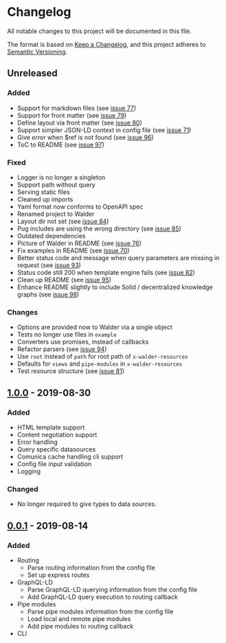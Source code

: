 # Changelog
All notable changes to this project will be documented in this file.

The format is based on [Keep a Changelog](https://keepachangelog.com/en/1.0.0/),
and this project adheres to [Semantic Versioning](https://semver.org/spec/v2.0.0.html).

## Unreleased

### Added
- Support for markdown files (see [issue 77](https://gitlab.ilabt.imec.be/KNoWS/walder/issues/77))
- Support for front matter (see [issue 79](https://gitlab.ilabt.imec.be/KNoWS/walder/issues/79))
- Define layout via front matter (see [issue 80](https://gitlab.ilabt.imec.be/KNoWS/walder/issues/80))
- Support simpler JSON-LD context in config file (see [issue 71](https://gitlab.ilabt.imec.be/KNoWS/walder/-/issues/71))
- Give error when $ref is not found (see [issue 96](https://gitlab.ilabt.imec.be/KNoWS/walder/-/issues/96))
- ToC to README (see [issue 97](https://gitlab.ilabt.imec.be/KNoWS/walder/-/issues/97))

### Fixed
- Logger is no longer a singleton
- Support path without query
- Serving static files
- Cleaned up imports
- Yaml format now conforms to OpenAPI spec
- Renamed project to Walder
- Layout dir not set (see [issue 84](https://gitlab.ilabt.imec.be/KNoWS/walder/issues/84))
- Pug includes are using the wrong directory (see [issue 85](https://gitlab.ilabt.imec.be/KNoWS/walder/issues/85))
- Outdated dependencies
- Picture of Walder in README (see [issue 76](https://gitlab.ilabt.imec.be/KNoWS/walder/-/issues/76))
- Fix examples in README (see [issue 70](https://gitlab.ilabt.imec.be/KNoWS/walder/-/issues/70))
- Better status code and message when query parameters are missing in request (see [issue 93](https://gitlab.ilabt.imec.be/KNoWS/walder/-/issues/93))
- Status code still 200 when template engine fails (see [issue 82](https://gitlab.ilabt.imec.be/KNoWS/walder/-/issues/82))
- Clean up README (see [issue 95](https://gitlab.ilabt.imec.be/KNoWS/walder/-/issues/95))
- Enhance README slightly to include Solid / decentralized knowledge graphs (see [issue 98](https://gitlab.ilabt.imec.be/KNoWS/walder/-/issues/98))

### Changes
- Options are provided now to Walder via a single object
- Tests no longer use files in `example`
- Converters use promises, instead of callbacks
- Refactor parsers (see [issue 94](https://gitlab.ilabt.imec.be/KNoWS/walder/-/issues/94))
- Use `root` instead of `path` for root path of `x-walder-resources`
- Defaults for `views` and `pipe-modules` in `x-walder-resources`
- Test resource structure (see [issue 81](https://gitlab.ilabt.imec.be/KNoWS/walder/-/issues/81))

## [1.0.0] - 2019-08-30
### Added
- HTML template support
- Content negotiation support
- Error handling
- Query specific datasources
- Comunica cache handling cli support
- Config file input validation
- Logging

### Changed
- No longer required to give types to data sources.

## [0.0.1] - 2019-08-14
### Added
- Routing
    - Parse routing information from the config file
    - Set up express routes
- GraphQL-LD
    - Parse GraphQL-LD querying information from the config file
    - Add GraphQL-LD query execution to routing callback
- Pipe modules
    - Parse pipe modules information from the config file
    - Load local and remote pipe modules
    - Add pipe modules to routing callback
- CLI


[1.0.0]: https://gitlab.ilabt.imec.be/KNoWS/walder/compare/v0.0.1...v1.0.0
[0.0.1]: https://gitlab.ilabt.imec.be/KNoWS/walder/-/tags/v0.0.1
